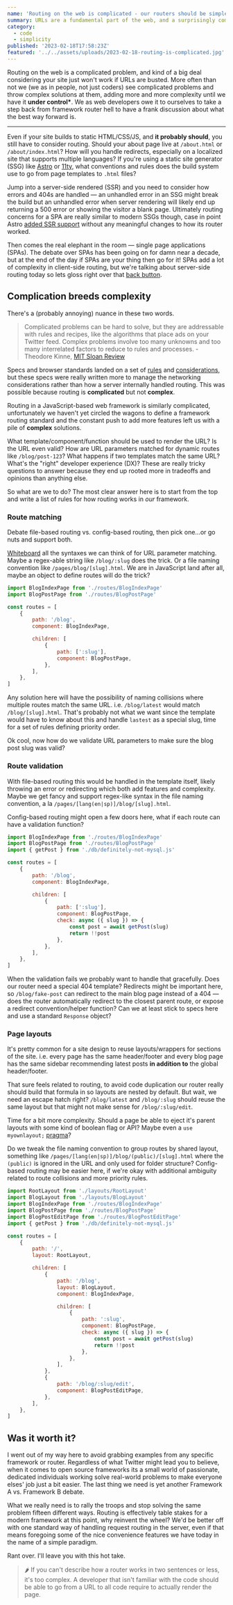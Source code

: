 ```yaml
---
name: 'Routing on the web is complicated - our routers should be simple'
summary: URLs are a fundamental part of the web, and a surprisingly complicated problem. Routing in JavaScript frameworks keeps getting more complex — it's about time we standardize on a simple, universal spec.
category:
  - code
  - simplicity
published: '2023-02-18T17:58:23Z'
featured: '../../assets/uploads/2023-02-18-routing-is-complicated.jpg'
---
```


Routing on the web is a complicated problem, and kind of a big deal considering your site just won't work if URLs are busted. More often than not we (we as in people, not just coders) see complicated problems and throw complex solutions at them, adding more and more complexity until we have it **under control\***. We as web developers owe it to ourselves to take a step back from framework router hell to have a frank discussion about what the best way forward is.

---

Even if your site builds to static HTML/CSS/JS, and **it probably should**, you still have to consider routing. Should your about page live at `/about.html` or `/about/index.html`? How will you handle redirects, especially on a localized site that supports multiple languages? If you're using a static site generator (SSG) like [Astro](https://astro.build) or [11ty](https://11ty.dev), what conventions and rules does the build system use to go from page templates to `.html` files?

Jump into a server-side rendered (SSR) and you need to consider how errors and 404s are handled — an unhandled error in an SSG might break the build but an unhandled error when server rendering will likely end up returning a 500 error or showing the visitor a blank page. Ultimately routing concerns for a SPA are really similar to modern SSGs though, case in point Astro [added SSR support](https://astro.build/blog/experimental-server-side-rendering/) without any meaningful changes to how its router worked.

Then comes the real elephant in the room — single page applications (SPAs). The debate over SPAs has been going on for damn near a decade, but at the end of the day if SPAs are your thing then go for it! SPAs add a lot of complexity in client-side routing, but we're talking about server-side routing today so lets gloss right over that [back button](https://medium.com/glazed-dev/the-perils-of-reinventing-the-browsers-back-button-8c7d613b831e).

## Complication breeds complexity

There's a (probably annoying) nuance in these two words.

> Complicated problems can be hard to solve, but they are addressable with rules and recipes, like the algorithms that place ads on your Twitter feed. Complex problems involve too many unknowns and too many interrelated factors to reduce to rules and processes. - Theodore Kinne, [MIT Sloan Review](https://sloanreview.mit.edu/article/the-critical-difference-between-complex-and-complicated/)

Specs and browser standards landed on a set of [rules](https://url.spec.whatwg.org/) and [considerations](https://www.w3.org/TR/2011/WD-html5-20110525/urls.html), but these specs were really written more to manage the networking considerations rather than how a server internally handled routing. This was possible because routing is **complicated** but not **complex**.

Routing in a JavaScript-based web framework is similarly complicated, unfortunately we haven't yet circled the wagons to define a framework routing standard and the constant push to add more features left us with a pile of **complex** solutions.

What template/component/function should be used to render the URL? Is the URL even valid? How are URL parameters matched for dynamic routes like `/blog/post-123`? What happens if two templates match the same URL? What's the "right" developer experience (DX)? These are really tricky questions to answer because they end up rooted more in tradeoffs and opinions than anything else.

So what are we to do? The most clear answer here is to start from the top and write a list of rules for how routing works in _our_ framework.

### Route matching

Debate file-based routing vs. config-based routing, then pick one...or go nuts and support both.

[Whiteboard](http://wtw.dev/) all the syntaxes we can think of for URL parameter matching. Maybe a regex-able string like `/blog/:slug` does the trick. Or a file naming convention like `/pages/blog/[slug].html`. We are in JavaScript land after all, maybe an object to define routes will do the trick?

```js
import BlogIndexPage from './routes/BlogIndexPage'
import BlogPostPage from './routes/BlogPostPage'

const routes = [
	{
		path: '/blog',
		component: BlogIndexPage,

		children: [
			{
				path: [':slug'],
				component: BlogPostPage,
			},
		],
	},
]
```

Any solution here will have the possibility of naming collisions where multiple routes match the same URL. i.e. `/blog/latest` would match `/blog/[slug].html`. That's probably not what we want since the template would have to know about this and handle `lastest` as a special slug, time for a set of rules defining priority order.

Ok cool, now how do we validate URL parameters to make sure the blog post slug was valid?

### Route validation

With file-based routing this would be handled in the template itself, likely throwing an error or redirecting which both add features and complexity. Maybe we get fancy and support regex-like syntax in the file naming convention, a la `/pages/[lang(en|sp)]/blog/[slug].html`.

Config-based routing might open a few doors here, what if each route can have a validation function?

```js
import BlogIndexPage from './routes/BlogIndexPage'
import BlogPostPage from './routes/BlogPostPage'
import { getPost } from './db/definitely-not-mysql.js'

const routes = [
	{
		path: '/blog',
		component: BlogIndexPage,

		children: [
			{
				path: [':slug'],
				component: BlogPostPage,
				check: async ({ slug }) => {
					const post = await getPost(slug)
					return !!post
				},
			},
		],
	},
]
```

When the validation fails we probably want to handle that gracefully. Does our router need a special 404 template? Redirects might be important here, so `/blog/fake-post` can redirect to the main blog page instead of a 404 — does the router automatically redirect to the closest parent route, or expose a redirect convention/helper function? Can we at least stick to specs here and use a standard `Response` object?

### Page layouts

It's pretty common for a site design to reuse layouts/wrappers for sections of the site. i.e. every page has the same header/footer and every blog page has the same sidebar recommending latest posts **in addition to** the global header/footer.

That sure feels related to routing, to avoid code duplication our router really should build that formula in so layouts are nested by default. But wait, we need an escape hatch right? `/blog/latest` and `/blog/:slug` should reuse the same layout but that might not make sense for `/blog/:slug/edit`.

Time for a bit more complexity. Should a page be able to eject it's parent layouts with some kind of boolean flag or API? Maybe even a `use myownlayout;` [pragma](https://ahmadawais.com/pragma-mean-programming/)?

Do we tweak the file naming convention to group routes by shared layout, something like `/pages/[lang(en|sp)]/blog/(public)/[slug].html` where the `(public)` is ignored in the URL and only used for folder structure? Config-based routing may be easier here, if we're okay with additional ambiguity related to route collisions and more priority rules.

```js
import RootLayout from './layouts/RootLayout'
import BlogLayout from './layouts/BlogLayout'
import BlogIndexPage from './routes/BlogIndexPage'
import BlogPostPage from './routes/BlogPostPage'
import BlogPostEditPage from './routes/BlogPostEditPage'
import { getPost } from './db/definitely-not-mysql.js'

const routes = [
	{
		path: '/',
		layout: RootLayout,

		children: [
			{
				path: '/blog',
				layout: BlogLayout,
				component: BlogIndexPage,

				children: [
					{
						path: ':slug',
						component: BlogPostPage,
						check: async ({ slug }) => {
							const post = await getPost(slug)
							return !!post
						},
					},
				],
			},
			{
				path: '/blog/:slug/edit',
				component: BlogPostEditPage,
			},
		],
	},
]
```

## Was it worth it?

I went out of my way here to avoid grabbing examples from any specific framework or router. Regardless of what Twitter might lead you to believe, when it comes to open source frameworks its a small world of passionate, dedicated individuals working solve real-world problems to make everyone elses' job just a bit easier. The last thing we need is yet another Framework A vs. Framework B debate.

What we really need is to rally the troops and stop solving the same problem fifteen different ways. Routing is effectively table stakes for a modern framework at this point, why reinvent the wheel? We'd be better off with one standard way of handling request routing in the server, even if that means foregoing some of the nice convenience features we have today in the name of a simple paradigm.

Rant over. I'll leave you with this hot take.

> 🌶️ If you can't describe how a router works in two sentences or less, it's too complex. A developer that isn't familiar with the code should be able to go from a URL to all code require to actually render the page.
